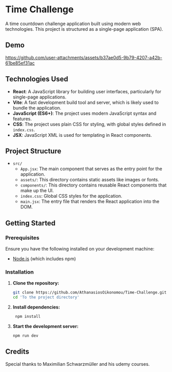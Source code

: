 # Time Challenge

A time countdown challenge application built using modern web technologies. This project is structured as a single-page application (SPA).

## Demo


https://github.com/user-attachments/assets/b37ae0d5-9b79-4207-a42b-61be85ef31ac


## Technologies Used

- **React**: A JavaScript library for building user interfaces, particularly for single-page applications.
- **Vite**: A fast development build tool and server, which is likely used to bundle the application.
- **JavaScript (ES6+)**: The project uses modern JavaScript syntax and features.
- **CSS**: The project uses plain CSS for styling, with global styles defined in `index.css`.
- **JSX**: JavaScript XML is used for templating in React components.

## Project Structure

- `src/`
  - `App.jsx`: The main component that serves as the entry point for the application.
  - `assets/`: This directory contains static assets like images or fonts.
  - `components/`: This directory contains reusable React components that make up the UI.
  - `index.css`: Global CSS styles for the application.
  - `main.jsx`: The entry file that renders the React application into the DOM.

## Getting Started

### Prerequisites

Ensure you have the following installed on your development machine:

- [Node.js](https://nodejs.org/) (which includes npm)

### Installation

1. **Clone the repository:**
   ```bash
   git clone https://github.com/AthanasiosOikonomou/Time-Challenge.git
   cd 'To the project directory'

2. **Install dependencies:**
   ```bash
    npm install

3. **Start the development server:**
   ```bash
   npm run dev

## Credits

Special thanks to Maximilian Schwarzmüller and his udemy courses.
